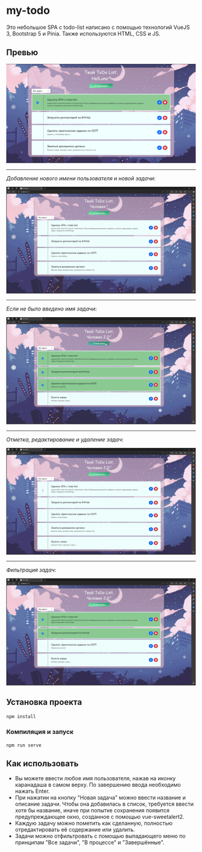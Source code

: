 # my-todo
Это небольшое SPA с todo-list написано с помощью технологий VueJS 3, Bootstrap 5 и Pinia. Также используются HTML, CSS и JS.

## Превью
![my-todo-list](https://github.com/HelLuna/Your-ToDo/blob/main/img/preview.png)

---
*Добавление нового имени пользователя и новой задачи*:

![Новые имя и задача](img/New-name-and-task.gif)

---
*Если не было введено имя задачи*:

![Новая задача без имени](img/New-task-without-a-name.gif)

---
*Отметка, редактирование и удаление задач*:

![Отметка, редактирование и удаление задач](img/Mark,-edit-and-delete-tasks.gif)

---
*Фильтрация задач*:

![Фильтрация задач](img/Task-filtering.gif)

## Установка проекта
```
npm install
```

### Компиляция и запуск
```
npm run serve
```

## Как использовать
* Вы можете ввести любое имя пользователя, нажав на иконку каранадаша в самом верху. По завершению ввода необходимо нажать Enter.
* При нажатии на кнопку "Новая задача" можно ввести название и описание задачи. Чтобы она добавилась в список, требуется ввести хотя бы название, иначе при попытке сохранения появится предупреждающее окно, созданное с помощью vue-sweetalert2.
* Каждую задачу можно пометить как сделанную, полностью отредактировать её содержание или удалить.
* Задачи можно отфильтровать с помощью выпадающего меню по принципам "Все задачи", "В процессе" и "Завершённые". 
